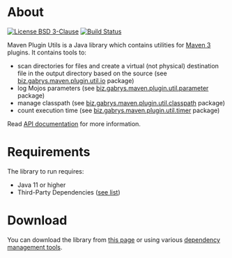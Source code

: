 # About
[![License BSD 3-Clause](https://img.shields.io/badge/license-BSD%203--Clause-blue.svg)](http://maven-plugin-utils.projects.gabrys.biz/license.txt)
[![Build Status](https://travis-ci.org/gabrysbiz/maven-plugin-utils.svg?branch=develop)](https://travis-ci.org/gabrysbiz/maven-plugin-utils)

Maven Plugin Utils is a Java library which contains utilities for [Maven 3](https://maven.apache.org/) plugins. It contains tools to:
* scan directories for files and create a virtual (not physical) destination file in the output directory based on the source (see [biz.gabrys.maven.plugin.util.io](http://maven-plugin-utils.projects.gabrys.biz/LATEST/apidocs/index.html?biz/gabrys/maven/plugin/util/io/package-summary.html) package)
* log Mojos parameters (see [biz.gabrys.maven.plugin.util.parameter](http://maven-plugin-utils.projects.gabrys.biz/LATEST/apidocs/index.html?biz/gabrys/maven/plugin/util/parameter/package-summary.html) package)
* manage classpath (see [biz.gabrys.maven.plugin.util.classpath](http://maven-plugin-utils.projects.gabrys.biz/LATEST/apidocs/index.html?biz/gabrys/maven/plugin/util/classpath/package-summary.html) package)
* count execution time (see [biz.gabrys.maven.plugin.util.timer](http://maven-plugin-utils.projects.gabrys.biz/LATEST/apidocs/index.html?biz/gabrys/maven/plugin/util/timer/package-summary.html) package)

Read [API documentation](http://maven-plugin-utils.projects.gabrys.biz/LATEST/apidocs/) for more information.

# Requirements
The library to run requires:
* Java 11 or higher
* Third-Party Dependencies ([see list](http://maven-plugin-utils.projects.gabrys.biz/LATEST/dependencies.html))

# Download
You can download the library from [this page](http://maven-plugin-utils.projects.gabrys.biz/LATEST/download.html)
or using various [dependency management tools](http://maven-plugin-utils.projects.gabrys.biz/LATEST/dependency-info.html).
